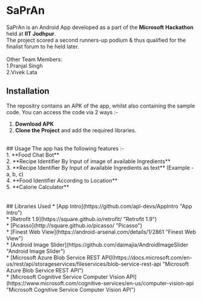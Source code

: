 # SaPrAn
SaPrAn is an Android App developed as a part of the **Microsoft** **Hackathon** held at **IIT Jodhpur**. 
<br/> The project scored a second runners-up podium & thus qualified for the finalist forum to he held later.
<br/></br>
Other Team Members:
</br>
1.Pranjal Singh </br> 
2.Vivek Lata </br>

## Installation
The repositry contains an APK of the app, whilst also containing the sample code. You can access the code via 2 ways :- <br/> 
1. **Download APK** <br/>
2. **Clone the Project** and add the required libraries.<br/>
<br/>
## Usage
The app has the following features :- <br/>
1. **Food Chat Bot** <br/>
2. **Recipe Identifier By Input of image of available Ingredients** <br/>
3. **Recipe Identifier By Input of available Ingredients as text** (Example - a, b, c) <br/>
4. **Food Identifier According to Location** <br/>
5. **Calorie Calculator** <br/>
<br/><br/>
## Libraries Used
* [App Intro](https://github.com/apl-devs/AppIntro "App Intro") 
</br>
* [Retrofit 1.9](https://square.github.io/retrofit/ "Retrofit 1.9")
</br>
* [Picasso](http://square.github.io/picasso/ "Picasso")
</br>
* [Finest Web View](https://android-arsenal.com/details/1/2861 "Finest Web View")
</br>
* [Android Image Slider](https://github.com/daimajia/AndroidImageSlider "Android Image Slider")
</br>
* [Microsoft Azure Blob Service REST API](https://docs.microsoft.com/en-us/rest/api/storageservices/fileservices/blob-service-rest-api "Microsoft Azure Blob Service REST API")
</br>
* [Microsoft Cognitive Service Computer Vision API](https://www.microsoft.com/cognitive-services/en-us/computer-vision-api "Microsoft Cognitive Service Computer Vision API")
</br>
